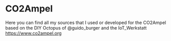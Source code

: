 # CO2Ampel
Here you can find all my sources that I used or developed for the CO2Ampel based on the DIY Octopus of @guido_burger and the IoT_Werkstatt https://www.co2ampel.org
